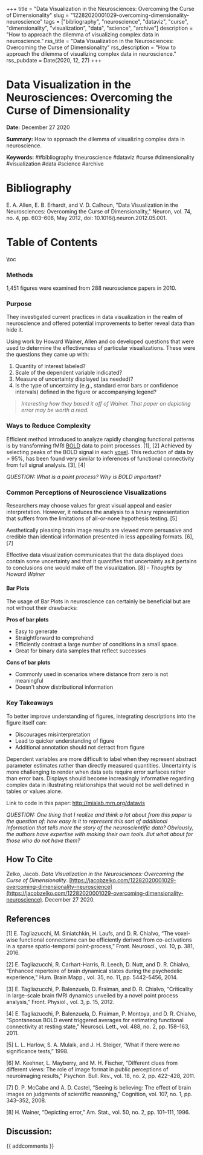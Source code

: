 +++
title = "Data Visualization in the Neurosciences: Overcoming the Curse of Dimensionality"
slug = "12282020001029-overcoming-dimensionality-neuroscience"
tags = ["bibliography", "neuroscience", "dataviz", "curse", "dimensionality", "visualization", "data", "science", "archive"]
description = "How to approach the dilemma of visualizing complex data in neuroscience."
rss_title = "Data Visualization in the Neurosciences: Overcoming the Curse of Dimensionality"
rss_description = "How to approach the dilemma of visualizing complex data in neuroscience."
rss_pubdate = Date(2020, 12, 27)
+++



Data Visualization in the Neurosciences: Overcoming the Curse of Dimensionality
=========

**Date:** December 27 2020

**Summary:** How to approach the dilemma of visualizing complex data in neuroscience.

**Keywords:** ##bibliography #neuroscience #dataviz #curse #dimensionality #visualization #data #science #archive

Bibliography
==========

E. A. Allen, E. B. Erhardt, and V. D. Calhoun, "Data Visualization in the Neurosciences: Overcoming the Curse of Dimensionality," Neuron, vol. 74, no. 4, pp. 603–608, May 2012, doi: 10.1016/j.neuron.2012.05.001.

Table of Contents
=========

\toc

### Methods

1,451 figures were examined from 288 neuroscience papers in 2010.

### Purpose

They investigated current practices in data visualization in the realm of neuroscience and offered potential improvements to better reveal data than hide it.

Using work by Howard Wainer, Allen and co developed questions that were used to determine the effectiveness of particular visualizations.  These were the questions they came up with:

1. Quantity of interest labeled?
2. Scale of the dependent variable indicated?
3. Measure of uncertainty displayed (as needed)?
4. Is the type of uncertainty (e.g., standard error bars or confidence intervals) defined in the figure or accompanying legend?

> *Interesting how they based it off of Wainer.  That paper on depicting error may be worth a read.*


### Ways to Reduce Complexity

Efficient method introduced to analyze rapidly changing functional patterns is by transforming fMRI [BOLD](https://jacobzelko.com/12282020020156-brain-biomarkers) data to point processes. [1], [2] Achieved by selecting peaks of the BOLD signal in each [voxel](https://jacobzelko.com/11302020054820-voxel). This reduction of data by > 95%, has been found very similar to inferences of functional connectivity from full signal analysis. [3], [4]

*QUESTION: What is a point process? Why is BOLD important?*

### Common Perceptions of Neuroscience Visualizations

Researchers may choose values for great visual appeal and easier interpretation. However, it reduces the analysis to a binary representation that suffers from the limitations of all-or-none hypothesis testing. [5]

Aesthetically pleasing brain image results are viewed more persuasive and credible than identical information presented in less appealing formats. [6], [7]

Effective data visualization communicates that the data displayed does contain some uncertainty and that it quantifies that uncertainty as it pertains to conclusions one would make off the visualization. [8] - *Thoughts by Howard Wainer*

#### Bar Plots

The usage of Bar Plots in neuroscience can certainly be beneficial but are not without their drawbacks:

**Pros of bar plots**

  * Easy to generate
  * Straightforward to comprehend
  * Efficiently contrast a large number of conditions in a small space.
  * Great for binary data samples that reflect successes

**Cons of bar plots**

  * Commonly used in scenarios where distance from zero is not meaningful
  * Doesn't show distributional information

### Key Takeaways

To better improve understanding of figures, integrating descriptions into the figure itself can:

  * Discourages misinterpretation
  * Lead to quicker understanding of figure
  * Additional annotation should not detract from figure

Dependent variables are more difficult to label when they represent abstract parameter estimates rather than directly measured quantities. Uncertainty is more challenging to render when data sets require error surfaces rather than error bars.  Displays should become increasingly informative regarding complex data in illustrating relationships that would not be well defined in tables or values alone.

Link to code in this paper: http://mialab.mrn.org/datavis

*QUESTION: One thing that I realize and think a lot about from this paper is the question of: how easy is it to represent this sort of additional information that tells more the story of the neuroscientific data? Obviously, the authors have expertise with making their own tools.  But what about for those who do not have them?*
## How To Cite

 Zelko, Jacob. _Data Visualization in the Neurosciences: Overcoming the Curse of Dimensionality_. [https://jacobzelko.com/12282020001029-overcoming-dimensionality-neuroscience](https://jacobzelko.com/12282020001029-overcoming-dimensionality-neuroscience). December 27 2020.
## References

[1] E. Tagliazucchi, M. Siniatchkin, H. Laufs, and D. R. Chialvo, “The voxel-wise functional connectome can be efficiently derived from co-activations in a sparse spatio-temporal point-process,” Front. Neurosci., vol. 10, p. 381, 2016.

[2] E. Tagliazucchi, R. Carhart-Harris, R. Leech, D. Nutt, and D. R. Chialvo, “Enhanced repertoire of brain dynamical states during the psychedelic experience,” Hum. Brain Mapp., vol. 35, no. 11, pp. 5442–5456, 2014.

[3] E. Tagliazucchi, P. Balenzuela, D. Fraiman, and D. R. Chialvo, “Criticality in large-scale brain fMRI dynamics unveiled by a novel point process analysis,” Front. Physiol., vol. 3, p. 15, 2012.

[4] E. Tagliazucchi, P. Balenzuela, D. Fraiman, P. Montoya, and D. R. Chialvo, “Spontaneous BOLD event triggered averages for estimating functional connectivity at resting state,” Neurosci. Lett., vol. 488, no. 2, pp. 158–163, 2011.

[5] L. L. Harlow, S. A. Mulaik, and J. H. Steiger, “What if there were no significance tests,” 1998.

[6] M. Keehner, L. Mayberry, and M. H. Fischer, “Different clues from different views: The role of image format in public perceptions of neuroimaging results,” Psychon. Bull. Rev., vol. 18, no. 2, pp. 422–428, 2011.

[7] D. P. McCabe and A. D. Castel, “Seeing is believing: The effect of brain images on judgments of scientific reasoning,” Cognition, vol. 107, no. 1, pp. 343–352, 2008.

[8] H. Wainer, “Depicting error,” Am. Stat., vol. 50, no. 2, pp. 101–111, 1996.
## Discussion: 

{{ addcomments }}
